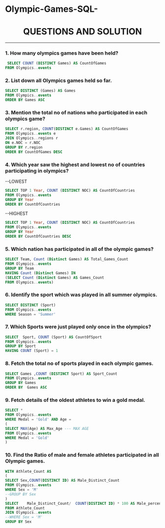 # Olympic-Games-SQL-

#  <h1 align="center"> QUESTIONS AND SOLUTION </h1>
 --------------------------------

###  1. How many olympics games have been held?

```sql
 SELECT COUNT (DISTINCT Games) AS CountOfGames
FROM Olympics..events

```



###  2.	List down all Olympics games held so far.

```sql
SELECT DISTINCT (Games) AS Games
FROM Olympics..events
ORDER BY Games ASC
```

###  3.	Mention the total no of nations who participated in each olympics game?

```sql
SELECT r.region, COUNT(DISTINCT e.Games) AS CountOfGames
FROM Olympics..events e
JOIN Olympics..regions r
ON e.NOC = r.NOC
GROUP BY r.region
ORDER BY CountOfGames DESC
```


###  4.	Which year saw the highest and lowest no of countries participating in olympics? 
--LOWEST

```sql
SELECT TOP 1 Year, COUNT (DISTINCT NOC) AS CountOfCountries
FROM Olympics..events
GROUP BY Year
ORDER BY CountOfCountries
```

--HIGHEST

```sql
SELECT TOP 1 Year, COUNT (DISTINCT NOC) AS CountOfCountries
FROM Olympics..events
GROUP BY Year
ORDER BY CountOfCountries DESC
```


### 5.	Which nation has participated in all of the olympic games?

```sql
SELECT Team, Count (Distinct Games) AS Total_Games_Count
FROM Olympics..events
GROUP BY Team
HAVING Count (Distinct Games) IN
(SELECT Count (Distinct Games) AS Games_Count
FROM Olympics..events)
```


### 6.	Identify the sport which was played in all summer olympics.

```sql
SELECT DISTINCT (Sport)
FROM Olympics..events
WHERE Season = 'Summer'
```


### 7.	Which Sports were just played only once in the olympics?

```sql
SELECT  Sport, COUNT (Sport) AS CountOfSport
FROM Olympics..events
GROUP BY Sport
HAVING COUNT (Sport) = 1
```


### 8.	Fetch the total no of sports played in each olympic games.

```sql
SELECT Games ,COUNT (DISTINCT Sport) AS Sport_Count
FROM Olympics..events
GROUP BY Games
ORDER BY  Games ASC
```


### 9.	Fetch details of the oldest athletes to win a gold medal. 

```sql
SELECT *
FROM Olympics..events
WHERE Medal = 'Gold' AND Age = 
(
SELECT MAX(Age) AS Max_Age --- MAX AGE
FROM Olympics..events
WHERE Medal = 'Gold'
)
```

### 10.	Find the Ratio of male and female athletes participated in all Olympic games. 

```sql
WITH Athlete_Count AS
(
SELECT Sex,COUNT(DISTINCT ID) AS Male_Distinct_Count
FROM Olympics..events
WHERE Sex = 'M'
--GROUP BY Sex
)
SELECT    Male_Distinct_Count/  COUNT(DISTINCT ID) * 100 AS Male_percent
FROM Athlete_Count 
JOIN Olympics..events 
--WHERE Sex = 'M'
GROUP BY Sex
```
